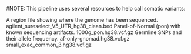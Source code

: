 #NOTE:
This pipeline uses several resources to help call somatic variants:

A region file showing where the genome has been sequenced.
	agilent_sureselect_V5_UTR_hg38_clean.bed
Panel-of-Normal (pon) with known sequencing artifacts.
	1000g_pon.hg38.vcf.gz
Germline SNPs and their allele frequency.
	af-only-gnomad.hg38.vcf.gz
	small_exac_common_3.hg38.vcf.gz
